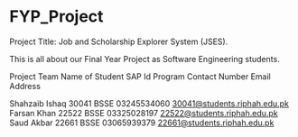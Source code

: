 # FYP_Project
Project Title: Job and Scholarship Explorer System (JSES).

This is all about our Final Year Project as Software Engineering students.

Project Team
Name of Student	    SAP Id          	Program	     Contact Number	           Email Address

Shahzaib Ishaq     	30041              	BSSE	        03245534060	             30041@students.riphah.edu.pk
Farsan Khan       	22522	              BSSE        	03325028197              22522@students.riphah.edu.pk
Saud Akbar 	        22661	     	        BSSE          03065939379	             22661@students.riphah.edu.pk

